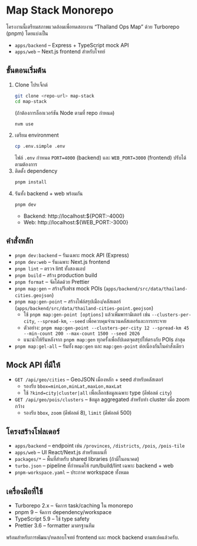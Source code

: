 # Map Stack Monorepo

โครงงานนี้เตรียมสภาพแวดล้อมเพื่อทดสอบงาน “Thailand Ops Map” ด้วย Turborepo (pnpm) โดยแบ่งเป็น

- `apps/backend` – Express + TypeScript mock API
- `apps/web` – Next.js frontend สำหรับโจทย์

## ขั้นตอนเริ่มต้น

1. Clone โปรเจ็กต์  
   ```sh
   git clone <repo-url> map-stack
   cd map-stack
   ```
   (ถ้าต้องการล็อกเวอร์ชัน Node ตามที่ repo กำหนด)  
   ```sh
   nvm use
   ```
2. เตรียม environment  
   ```sh
   cp .env.simple .env
   ```
   ไฟล์ `.env` กำหนด `PORT=4000` (backend) และ `WEB_PORT=3000` (frontend) ปรับได้ตามต้องการ
3. ติดตั้ง dependency  
   ```sh
   pnpm install
   ```
4. รันทั้ง backend + web พร้อมกัน  
   ```sh
   pnpm dev
   ```
   - Backend: http://localhost:${PORT:-4000}  
   - Web: http://localhost:${WEB_PORT:-3000}

## คำสั่งหลัก

- `pnpm dev:backend` – รันเฉพาะ mock API (Express)
- `pnpm dev:web` – รันเฉพาะ Next.js frontend
- `pnpm lint` – ตรวจ lint ทั้งสองแอป
- `pnpm build` – สร้าง production build
- `pnpm format` – จัดโค้ดด้วย Prettier
- `pnpm map:gen` – สร้าง/รีเฟรช mock POIs (`apps/backend/src/data/thailand-cities.geojson`)
- `pnpm map:gen-point` – สร้างไฟล์สรุปเมือง/คลัสเตอร์ (`apps/backend/src/data/thailand-cities-point.geojson`)
  - ใช้ `pnpm map:gen-point [options]` แล้วเพิ่มพารามิเตอร์ เช่น `--clusters-per-city`, `--spread-km`, `--seed` เพื่อควบคุมจำนวนคลัสเตอร์และการกระจาย
  - ตัวอย่าง: `pnpm map:gen-point --clusters-per-city 12 --spread-km 45 --min-count 200 --max-count 1500 --seed 2026`
  - แนะนำให้รันหลังจาก `pnpm map:gen` ทุกครั้งเพื่ออัปเดตจุดสรุปให้ตรงกับ POIs ล่าสุด
- `pnpm map:gel-all` – รันทั้ง `map:gen` และ `map:gen-point` ต่อเนื่องกันในคำสั่งเดียว

## Mock API ที่มีให้

- `GET /api/geo/cities` – GeoJSON เมืองหลัก + seed สำหรับคลัสเตอร์
  - รองรับ `bbox=minLon,minLat,maxLon,maxLat`
  - ใช้ `?kind=city|cluster|all` เพื่อเลือกข้อมูลเฉพาะ type (ดีฟอลต์ `city`)
- `GET /api/geo/pois/clusters` – ข้อมูล aggregated สำหรับทำ cluster เมื่อ zoom กว้าง
  - รองรับ `bbox`, `zoom` (ดีฟอลต์ 8), `limit` (ดีฟอลต์ 500)

## โครงสร้างโฟลเดอร์

- `apps/backend` – endpoint เช่น `/provinces`, `/districts`, `/pois`, `/pois-tile`
- `apps/web` – UI React/Next.js สำหรับแผนที่
- `packages/*` – พื้นที่สำหรับ shared libraries (ถ้ามีในอนาคต)
- `turbo.json` – pipeline ที่กำหนดให้ run/build/lint เฉพาะ backend + web
- `pnpm-workspace.yaml` – ประกาศ workspace ทั้งหมด

## เครื่องมือที่ใช้

- Turborepo 2.x – จัดการ task/caching ใน monorepo
- pnpm 9 – จัดการ dependency/workspace
- TypeScript 5.9 – ใช้ type safety
- Prettier 3.6 – formatter มาตรฐานทีม

พร้อมสำหรับการพัฒนา/ทดสอบโจทย์ frontend และ mock backend ตามสเปคแล้วครับ.
